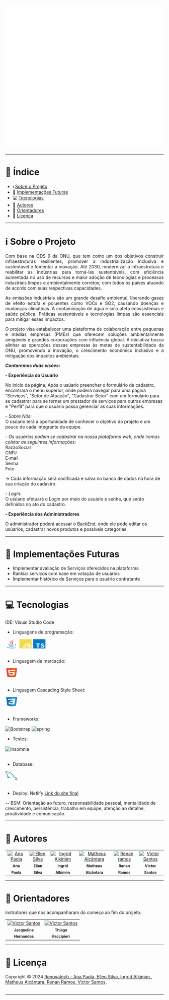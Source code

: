 <h1 align="center">
	<img src="./src/assets/logosrenovatechwhite.png" height="450" width="1000"/>
</h1>

---

# :pushpin: Índice

- ℹ [Sobre o Projeto](#sobreoprojeto)
- 🚀 [Implementações Futuras](#implementacoesfuturas)
- 💻 [Tecnologias](#Tecnologias)
- 👤 [Autores](#Autores)
- 🤝 [Orientadores](#Orientadores)
- 📜 [Licença](#Licença)

---

# ℹ  Sobre o Projeto
<p align="justify"> 
Com base na ODS 9 da ONU, que tem como um dos objetivos construir infraestruturas resilientes, promover a industrialização inclusiva e sustentável e fomentar a inovação. Até 2030, modernizar a infraestrutura e reabilitar as indústrias para torná-las sustentáveis, com eficiência aumentada no uso de recursos e maior adoção de tecnologias e processos industriais limpos e ambientalmente corretos; com todos os países atuando de acordo com suas respectivas capacidades.</p>
<p align="justify"> 
As emissões industriais são um grande desafio ambiental, liberando gases de efeito estufa e poluentes como VOCs e SO2, causando doenças e mudanças climáticas. A contaminação de água e solo afeta ecossistemas e saúde pública. Práticas sustentáveis e tecnologias limpas são essenciais para mitigar esses impactos.</p>
<p align="justify"> 
O projeto visa estabelecer uma plataforma de colaboração entre pequenas e médias empresas (PMEs) que oferecem soluções ambientalmente amigáveis e grandes corporações com influência global. A iniciativa busca alinhar as operações dessas empresas às metas de sustentabilidade da ONU, promovendo a inovação, o crescimento econômico inclusivo e a mitigação dos impactos ambientais.</p>


***Contaremos duas visões:***

**- Experiência do Usuário**

No início da página, Após o usúario preencher o formulário de cadastro, encontrará o menu superior, onde poderá navegar para uma página “Serviços”, "Setor de Atuação", "Cadastrar Setor" com um formulário para se cadastrar para se tornar um prestador de serviços para outras empresas e "Perfil" para que o usuário possa gerenciar as suas informações.

*- Sobre Nós:*<br>
O usúario terá a oportunidade de conhecer o objetivo do projeto e um pouco de cada integrante da equipe.



*- Os usuários podem se cadastrar na nossa plataforma web, onde iremos coletar as seguintes informações:*<br>
RazãoSocial<br>
CNPJ<br>
E-mail<br>
Senha<br>
Foto<br>


-> Cada informação será codificada e salva no banco de dados na hora de sua criação do cadastro.

*- Login:*<br>
O usúario efetuará o Login por meio do usuário e senha, que serão definidos no ato do cadastro.



**- Experiência dos Administradores**

O administrador poderá acessar o BackEnd, onde ele pode editar os usúarios, cadastrar novos produtos e possiveis categorias.

---
# 🚀 Implementações Futuras

- Implementar avaliação de Serviços oferecidos na plataforma 
- Rankiar serviços com base em votação de usuários
- Implementar histórico de Serviços para o usuário contratante 

---
# 💻 Tecnologias

IDE: Visual Studio Code

- Linguagens de programação:
<div style="display: inline_block">
  <img align="center" alt="Java" height="30" width="40" src="https://raw.githubusercontent.com/devicons/devicon/master/icons/java/java-original.svg">
  <img align="center" alt="Js" height="30" width="40" src="https://raw.githubusercontent.com/devicons/devicon/master/icons/javascript/javascript-plain.svg">
  <img align="center" alt="Ts" height="30" width="40" src="https://raw.githubusercontent.com/devicons/devicon/master/icons/typescript/typescript-plain.svg">
</div><br>

- Linguagem de marcação:
<div style="display: inline_block">
 <img align="center" alt="HTML" height="30" width="40" src="https://raw.githubusercontent.com/devicons/devicon/master/icons/html5/html5-original.svg">
</div><br>

- Linguagem Cascading Style Sheet:
<div style="display: inline_block">
  <img align="center" alt="CSS" height="30" width="40" src="https://raw.githubusercontent.com/devicons/devicon/master/icons/css3/css3-original.svg">
</div><br>

- Frameworks:
<div style="display: inline_block">
  <img align="center" alt="Bootstrap" height="30" width="40" src="https://cdn.jsdelivr.net/gh/devicons/devicon@latest/icons/spring/spring-original.svg">
  <img align="center" alt="spring" height="30" width="40" src="https://cdn.jsdelivr.net/gh/devicons/devicon@latest/icons/react/react-original-wordmark.svg">


- Testes:

<div style="display: inline_block">
  <img align="center" alt="Insomnia" height="30" width="40" src="https://cdn.jsdelivr.net/gh/devicons/devicon@latest/icons/insomnia/insomnia-original.svg">
</div><br>

- Database:
<div style="display: inline_block">
  <img align="center" alt="MySQL" height="30" width="40" src="https://raw.githubusercontent.com/devicons/devicon/master/icons/mysql/mysql-original.svg">
</div><br>

- Deploy: Netlify [Link do site final](https://renovatech.netlify.app/)

-- BSM: Orientação ao futuro, responsabilidade pessoal, mentalidade de crescimento, persistência, trabalho em equipe, atenção ao detalhe, proatividade e comunicação.

---

# 👤 Autores

<table>
	<tr>
		<td align="center">
			<a href="https://github.com/Ana-Paola24">
				<img
					width="100px"
					height="auto"
					src="https://avatars.githubusercontent.com/u/165614765?v=4"
					alt="Ana Paola"
				/>
				<br />
				<sub>
					<b>Ana Paola<br></b>
				</sub>
			</a>
		</td>
		<td align="center">
			<a href="https://github.com/Ellenmape">
				<img
					width="100px"
					height="auto"
					src="https://avatars.githubusercontent.com/u/126365357?v=4"
					alt="Ellen Silva"
				/>
				<br />
				<sub>
					<b>Ellen Silva<br></b>
				</sub>
			</a>
		</td>
		<td align="center">
			<a href="https://github.com/indialkm">
				<img
					width="100px"
					height="auto"
					src="https://avatars.githubusercontent.com/u/129517270?v=4"
					alt="Ingrid Alkimim"
				/>
				<br />
				<sub>
					<b>Ingrid Alkimim<br></b>
				</sub>
			</a>
		</td>
		<td align="center">
			<a href="https://github.com/MatheusAlcn">
				<img
					width="100px"
					height="auto"
					src="https://avatars.githubusercontent.com/u/148243294?v"
					alt="Matheus Alcântara"
				/>
				<br />
				<sub>
					<b>Matheus<br>Alcântara</b>
				</sub>
			</a>
		</td>
		<td align="center">
			<a href="https://github.com/renansramos">
				<img
					width="100px"
					height="auto"
					src="https://avatars.githubusercontent.com/u/86578128?v=4"
					alt="Renan ramos"
				/>
				<br />
				<sub>
					<b>Renan Ramos<br></b>
				</sub>
			</a>
		</td>
        <td align="center">
			<a href="https://github.com/V1ctorSantos">
				<img
					width="100px"
					height="auto"
					src="https://avatars.githubusercontent.com/u/155855276?v=4"
					alt="Victor Santos"
				/>
				<br />
				<sub>
					<b>Victor Santos<br></b>
				</sub>
			</a>
		</td>
	</tr>
</table>

---

# 🤝 Orientadores

Instrutores que nos acompanharam do começo ao fim do projeto.

<table>
  <tr>
          <td align="center">
			<a href="https://github.com/jacquelinesantana">
				<img
					width="100px"
					height="auto"
					src="https://avatars.githubusercontent.com/u/8031302?v=4"
					alt="Victor Santos"
				/>
				<br />
				<sub>
					<b>Jacqueline<br>Hernandes</b>
				</sub>
			</a>
		</td>
    <td align="center">
			<a href="https://github.com/tjfaccipieri">
				<img
					width="100px"
					height="auto"
					src="https://avatars.githubusercontent.com/u/8996967?v=4"
					alt="Victor Santos"
				/>
				<br />
				<sub>
					<b>Thiago<br>Faccipieri</b>
				</sub>
			</a>
		</td></td>	  
</tr>
</table>

---

# 📜 Licença

Copyright :copyright: 2024 [Renovatech - Ana Paola, Ellen Silva, Ingrid Alkimim , Matheus Alcântara, Renan Ramos, Victor Santos](https://github.com/RenovaTech-06/react-renovatech).
<br/>
<br/>

---